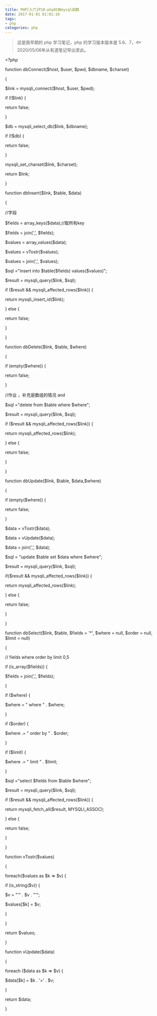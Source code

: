 ```yaml
---
title: PHP[入门]P18-php封装mysql函数
date: 2017-01-01 01:01:18
tags:
- php
categories: php
---
```


> 这是我早期的 php 学习笔记，php 的学习版本版本是 5.6、7，🐟2020/05/06年从有道笔记导出至此。


\<?php

function dbConnect(\$host, \$user, \$pwd, \$dbname, \$charset)

{

\$link = mysqli\_connect(\$host, \$user, \$pwd);

if (!\$link) {

return false;

}

\$db = mysqli\_select\_db(\$link, \$dbname);

if (!\$db) {

return false;

}

mysqli\_set\_charset(\$link, \$charset);

return \$link;

}

function dbInsert(\$link, \$table, \$data)

{

//字段

\$fields = array\_keys(\$data);//取所有key

\$fields = join(\',\', \$fields);

\$values = array\_values(\$data);

\$values = vTostr(\$values);

\$values = join(\',\', \$values);

\$sql =\"insert into \$table(\$fields) values(\$values)\";

\$result = mysqli\_query(\$link, \$sql);

if (\$result && mysqli\_affected\_rows(\$link)) {

return mysqli\_insert\_id(\$link);

} else {

return false;

}

}

function dbDelete(\$link, \$table, \$where)

{

if (empty(\$where)) {

return false;

}

//作业 ，补充是数组的情况 and

\$sql =\"delete from \$table where \$where\";

\$result = mysqli\_query(\$link, \$sql);

if (\$result && mysqli\_affected\_rows(\$link)) {

return mysqli\_affected\_rows(\$link);

} else {

return false;

}

}

function dbUpdate(\$link, \$table, \$data,\$where)

{

if (empty(\$where)) {

return false;

}

\$data = vTostr(\$data);

\$data = vUpdate(\$data);

\$data = join(\',\', \$data);

\$sql = \"update \$table set \$data where \$where\";

\$result = mysqli\_query(\$link, \$sql);

if(\$result && mysqli\_affected\_rows(\$link)) {

return mysqli\_affected\_rows(\$link);

} else {

return false;

}

}

function dbSelect(\$link, \$table, \$fields = \'\*\', \$where = null,
\$order = null, \$limit = null)

{

// fields where order by limit 0,5

if (is\_array(\$fields)) {

\$fields = join(\',\', \$fields);

}

if (\$where) {

\$where = \" where \" . \$where;

}

if (\$order) {

\$where .= \" order by \" . \$order;

}

if (\$limit) {

\$where .= \" limit \" . \$limit;

}

\$sql =\"select \$fields from \$table \$where\";

\$result = mysqli\_query(\$link, \$sql);

if (\$result && mysqli\_affected\_rows(\$link)) {

return mysqli\_fetch\_all(\$result, MYSQLI\_ASSOC);

} else {

return false;

}

}

function vTostr(\$values)

{

foreach(\$values as \$k =\> \$v) {

if (is\_string(\$v)) {

\$v = \"\'\" . \$v . \"\'\";

\$values\[\$k\] = \$v;

}

}

return \$values;

}

function vUpdate(\$data)

{

foreach (\$data as \$k =\> \$v) {

\$data\[\$k\] = \$k . \'=\' . \$v;

}

return \$data;

}

